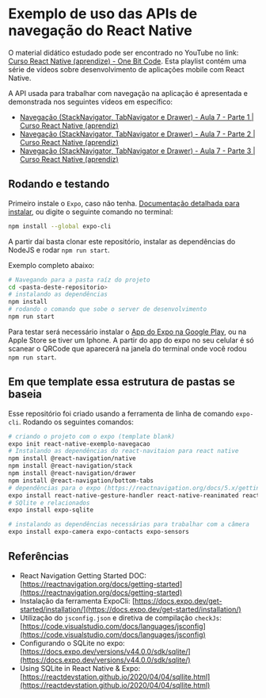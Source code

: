 # Exemplo de uso das APIs de navegação do React Native

O material didático estudado pode ser encontrado no YouTube no link: [Curso React Native (aprendize) - One Bit Code](https://www.youtube.com/playlist?list=PLdDT8if5attEd4sRnZBIkNihR-_tE612_). Esta playlist contém uma série de vídeos sobre desenvolvimento de aplicações mobile com React Native.

A API usada para trabalhar com navegação na aplicação é apresentada e demonstrada nos seguintes vídeos em específico:

- [Navegação (StackNavigator, TabNavigator e Drawer) - Aula 7 - Parte 1 | Curso React Native (aprendiz)](https://www.youtube.com/watch?v=O49tGxZBvNw&list=PLdDT8if5attEd4sRnZBIkNihR-_tE612_&index=17)
- [Navegação (StackNavigator, TabNavigator e Drawer) - Aula 7 - Parte 2 | Curso React Native (aprendiz)](https://www.youtube.com/watch?v=RGp5xdidde8&list=PLdDT8if5attEd4sRnZBIkNihR-_tE612_&index=18)
- [Navegação (StackNavigator, TabNavigator e Drawer) - Aula 7 - Parte 3 | Curso React Native (aprendiz)](https://www.youtube.com/watch?v=ah25k0Ib7vw&list=PLdDT8if5attEd4sRnZBIkNihR-_tE612_&index=19)

## Rodando e testando

Primeiro instale o `Expo`, caso não tenha.
[Documentação detalhada para instalar](https://docs.expo.dev/get-started/installation/), ou digite o seguinte comando no terminal:

```bash
npm install --global expo-cli
```

A partir daí basta clonar este repositório, instalar as dependências do NodeJS e rodar `npm run start`.

Exemplo completo abaixo:

```bash
# Navegando para a pasta raíz do projeto
cd <pasta-deste-repositorio>
# instalando as dependências
npm install
# rodando o comando que sobe o server de desenvolvimento
npm run start
```

Para testar será necessário instalar o [App do Expo na Google Play](https://play.google.com/store/apps/details?id=host.exp.exponent&hl=pt_BR&gl=US), ou na Apple Store se tiver um Iphone.
A partir do app do expo no seu celular é só scanear o QRCode que aparecerá na janela do terminal onde você rodou `npm run start`.

## Em que template essa estrutura de pastas se baseia

Esse repositório foi criado usando a ferramenta de linha de comando `expo-cli`. Rodando os seguintes comandos:

```bash
# criando o projeto com o expo (template blank)
expo init react-native-exemplo-navegacao
# Instalando as dependências do react-navitaion para react native
npm install @react-navigation/native
npm install @react-navigation/stack
npm install @react-navigation/drawer
npm install @react-navigation/bottom-tabs
# dependências para o expo (https://reactnavigation.org/docs/5.x/getting-started)
expo install react-native-gesture-handler react-native-reanimated react-native-screens react-native-safe-area-context @react-native-community/masked-view
# SQlite e relacionados
expo install expo-sqlite

# instalando as dependências necessárias para trabalhar com a câmera
expo install expo-camera expo-contacts expo-sensors
```

## Referências

- React Navigation Getting Started DOC: [https://reactnavigation.org/docs/getting-started](https://reactnavigation.org/docs/getting-started)
- Instalação da ferramenta ExpoCli: [https://docs.expo.dev/get-started/installation/](https://docs.expo.dev/get-started/installation/)
- Utilização do `jsconfig.json` e diretiva de compilação `checkJs`: [https://code.visualstudio.com/docs/languages/jsconfig](https://code.visualstudio.com/docs/languages/jsconfig)
- Configurando o SQLite no expo: [https://docs.expo.dev/versions/v44.0.0/sdk/sqlite/](https://docs.expo.dev/versions/v44.0.0/sdk/sqlite/)
- Using SQLite in React Native & Expo: [https://reactdevstation.github.io/2020/04/04/sqllite.html](https://reactdevstation.github.io/2020/04/04/sqllite.html)
